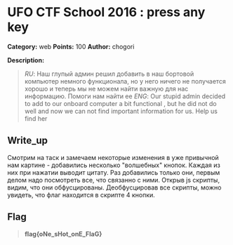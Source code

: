 # UFO CTF School 2016 : press any key

**Category:** web **Points:** 100
**Author:** chogori 

**Description:**

> *RU*: Наш глупый админ решил добавить в наш бортовой компьютер немного функционала, но у него ничего не получается хорошо и теперь мы не можем найти важную для нас информацию. Помоги нам найти ее
> *ENG*: Our stupid admin decided to add to our onboard computer a bit functional , but he did not do well and now we can not find important information for us. Help us find her

## Write_up

Смотрим на таск и замечаем некоторые изменения в уже привычной нам картине - добавились несколько "волшебных" кнопок. Каждая из них при нажатии выводит цитату. Раз добавились только они, первым делом надо посмотреть все, что связанно с ними. Открыв js скрипты, видим, что они обфусцированы. Деобфусцировав все скрипты, можно увидеть, что флаг находится в скрипте 4 кнопки.

## Flag

> **flag{oNe_sHot_onE_FlaG}**
